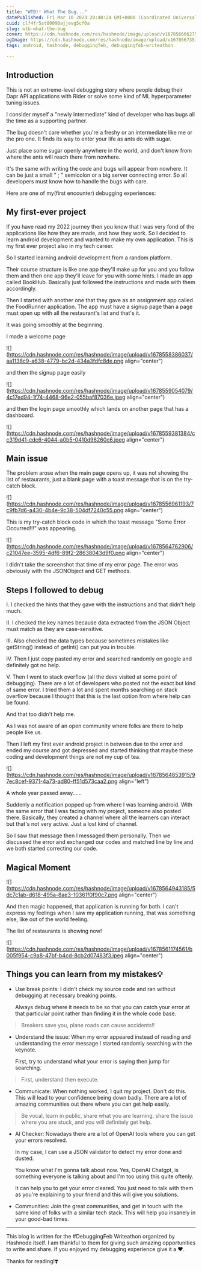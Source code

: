 ```yaml
---
title: "WTB!! What The Bug..."
datePublished: Fri Mar 10 2023 20:40:24 GMT+0000 (Coordinated Universal Time)
cuid: clf4fr5st00090ajjevg5cf0a
slug: wtb-what-the-bug
cover: https://cdn.hashnode.com/res/hashnode/image/upload/v1678566662755/09314cc4-11e8-484c-b159-476e744fcad0.png
ogImage: https://cdn.hashnode.com/res/hashnode/image/upload/v1678567351311/93375d51-377f-477d-8c61-07ff21d65500.png
tags: android, hashnode, debuggingfeb, debuggingfeb-writeathon

---
```


## Introduction

This is not an extreme-level debugging story where people debug their Dapr API applications with Rider or solve some kind of ML hyperparameter tuning issues.

I consider myself a "newly intermediate" kind of developer who has bugs all the time as a supporting partner.

The bug doesn't care whether you're a freshy or an intermediate like me or the pro one. It finds its way to enter your life as ants do with sugar.

Just place some sugar openly anywhere in the world, and don't know from where the ants will reach there from nowhere.

It's the same with writing the code and bugs will appear from nowhere. It can be just a small " ; " semicolon or a big server connecting error. So all developers must know how to handle the bugs with care.

Here are one of my(first encounter) debugging experiences:

## My first-ever project

If you have read my 2022 journey then you know that I was very fond of the applications like how they are made, and how they work. So I decided to learn android development and wanted to make my own application. This is my first ever project also in my tech career.

So I started learning android development from a random platform.

Their course structure is like one app they'll make up for you and you follow them and then one app they'll leave for you with some hints. I made an app called BookHub. Basically just followed the instructions and made with them accordingly.

Then I started with another one that they gave as an assignment app called the FoodRunner application. The app must have a signup page than a page must open up with all the restaurant's list and that's it.

It was going smoothly at the beginning.

I made a welcome page

![](https://cdn.hashnode.com/res/hashnode/image/upload/v1678558386037/aa1138c9-a638-4779-bc2d-434a3fdfc8de.png align="center")

and then the signup page easily

![](https://cdn.hashnode.com/res/hashnode/image/upload/v1678559054079/4c17ed94-1f74-4468-96e2-055baf87036e.jpeg align="center")

and then the login page smoothly which lands on another page that has a dashboard.

![](https://cdn.hashnode.com/res/hashnode/image/upload/v1678559381384/cc319d41-cdc6-4044-a0b5-0410d96260c6.jpeg align="center")

## Main issue

The problem arose when the main page opens up, it was not showing the list of restaurants, just a blank page with a toast message that is on the try-catch block.

![](https://cdn.hashnode.com/res/hashnode/image/upload/v1678556961193/7c9fb7d6-a430-4b4e-9c38-504df7240c55.png align="center")

This is my try-catch block code in which the toast message "Some Error Occurred!!!" was appearing.

![](https://cdn.hashnode.com/res/hashnode/image/upload/v1678564762906/c21047ee-3595-4df6-89f2-28638043d9f0.png align="center")

I didn't take the screenshot that time of my error page. The error was obviously with the JSONObject and GET methods.

## Steps I followed to debug

I. I checked the hints that they gave with the instructions and that didn't help much.

II. I checked the key names because data extracted from the JSON Object must match as they are case-sensitive.

III. Also checked the data types because sometimes mistakes like getString() instead of getInt() can put you in trouble.

IV. Then I just copy pasted my error and searched randomly on google and definitely got no help.

V. Then I went to stack overflow (all the devs visited at some point of debugging). There are a lot of developers who posted not the exact but kind of same error. I tried them a lot and spent months searching on stack overflow because I thought that this is the last option from where help can be found.

And that too didn't help me.

As I was not aware of an open community where folks are there to help people like us.

Then I left my first ever android project in between due to the error and ended my course and got depressed and started thinking that maybe these coding and development things are not my cup of tea.

![](https://cdn.hashnode.com/res/hashnode/image/upload/v1678564853915/97ec8cef-9371-4a73-ad80-ff51d573caa2.png align="left")

A whole year passed away......

Suddenly a notification popped up from where I was learning android. With the same error that I was facing with my project, someone also posted there. Basically, they created a channel where all the learners can interact but that's not very active. Just a lost kind of channel.

So I saw that message then I messaged them personally. Then we discussed the error and exchanged our codes and matched line by line and we both started correcting our code.

## Magical Moment

![](https://cdn.hashnode.com/res/hashnode/image/upload/v1678564943185/5dc7c1ab-d618-495a-8ae3-10361f0f90c7.png align="center")

And then magic happened, that application is running for both. I can't express my feelings when I saw my application running, that was something else, like out of the world feeling.

The list of restaurants is showing now!

![](https://cdn.hashnode.com/res/hashnode/image/upload/v1678561174561/b005f954-c9a8-47bf-b4cd-8cb2d07483f3.jpeg align="center")

## Things you can learn from my mistakes💡

* Use break points: I didn't check my source code and ran without debugging at necessary breaking points.
    
    Always debug where it needs to be so that you can catch your error at that particular point rather than finding it in the whole code base.
    

> Breakers save you, plane roads can cause accidents!!

* Understand the issue: When my error appeared instead of reading and understanding the error message I started randomly searching with the keynote.
    
    First, try to understand what your error is saying then jump for searching.
    

> First, understand then execute.

* Communicate: When nothing worked, I quit my project. Don't do this. This will lead to your confidence being down badly. There are a lot of amazing communities out there where you can get help easily.
    

> Be vocal, learn in public, share what you are learning, share the issue where you are stuck, and you will definitely get help.

* AI Checker: Nowadays there are a lot of OpenAI tools where you can get your errors resolved.
    
    In my case, I can use a JSON validator to detect my error done and dusted.
    
    You know what I'm gonna talk about now. Yes, OpenAI Chatgpt, is something everyone is talking about and I'm too using this quite oftenly.
    
    It can help you to get your error cleared. You just need to talk with them as you're explaining to your friend and this will give you solutions.
    
* Communities: Join the great communities, and get in touch with the same kind of folks with a similar tech stack. This will help you insanely in your good-bad times.
    

---

This blog is written for the #DebuggingFeb Writeathon organized by Hashnode itself. I am thankful to them for giving such amazing opportunities to write and share. If you enjoyed my debugging experience give it a ❤️.

Thanks for reading!❣️
